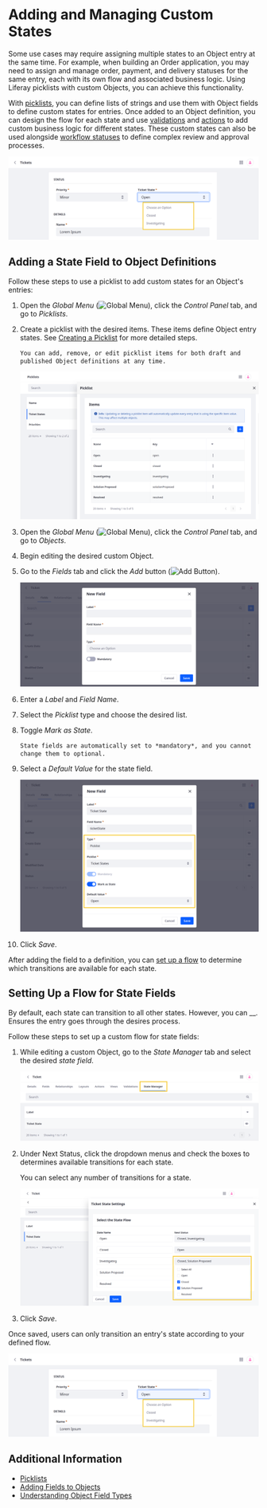 # Adding and Managing Custom States

Some use cases may require assigning multiple states to an Object entry at the same time. For example, when building an Order application, you may need to assign and manage order, payment, and delivery statuses for the same entry, each with its own flow and associated business logic. Using Liferay picklists with custom Objects, you can achieve this functionality.

With [picklists](../picklists.md), you can define lists of strings and use them with Object fields to define custom states for entries. Once added to an Object definition, you can design the flow for each state and use [validations](./adding-custom-validations.md) and [actions](./defining-object-actions.md) to add custom business logic for different states. These custom states can also be used alongside [workflow statuses](../enabling-workflows-for-objects.md) to define complex review and approval processes. <!--REFINE-->

![Use picklists to add custom states to Object Definitions.](./adding-and-managing-custom-states/images/01.png)

## Adding a State Field to Object Definitions

Follow these steps to use a picklist to add custom states for an Object's entries:

1. Open the *Global Menu* (![Global Menu](../../../images/icon-applications-menu.png)), click the *Control Panel* tab, and go to *Picklists*.

1. Create a picklist with the desired items. These items define Object entry states. See [Creating a Picklist](../picklists/using-picklists.md#creating-a-picklist) for more detailed steps.

   ```{note}
   You can add, remove, or edit picklist items for both draft and published Object definitions at any time.
   ```

   ![Create a picklist with the desired items.](./adding-and-managing-custom-states/images/02.png)

1. Open the *Global Menu* (![Global Menu](../../../images/icon-applications-menu.png)), click the *Control Panel* tab, and go to *Objects*.

1. Begin editing the desired custom Object.

1. Go to the *Fields* tab and click the *Add* button (![Add Button](../../../images/icon-add.png)).

   ![Begin adding a field to the Object definition.](./adding-and-managing-custom-states/images/03.png)

1. Enter a *Label* and *Field Name*.

1. Select the *Picklist* type and choose the desired list.

1. Toggle *Mark as State*.

   ```{note}
   State fields are automatically set to *mandatory*, and you cannot change them to optional.
   ```

1. Select a *Default Value* for the state field.

   ![Select a picklist, toggle Mark as State, and set a default value for the field.](./adding-and-managing-custom-states/images/04.png)

1. Click *Save*.

After adding the field to a definition, you can [set up a flow](#setting-up-a-flow-for-state-fields) to determine which transitions are available for each state.

## Setting Up a Flow for State Fields

By default, each state can transition to all other states. However, you can __. Ensures the entry goes through the desires process.

Follow these steps to set up a custom flow for state fields:

1. While editing a custom Object, go to the *State Manager* tab and select the desired *state field*.

   ![Go to the State Manager tab to set up a flow for state fields.](./adding-and-managing-custom-states/images/05.png)

1. Under Next Status, click the dropdown menus and check the boxes to determines available transitions for each state.

   You can select any number of transitions for a state.

   ![Determine the available transitions between states.](./adding-and-managing-custom-states/images/06.png)

1. Click *Save*.

Once saved, users can only transition an entry's state according to your defined flow.

![Set up a custom flow determines available transitions for each state.](./adding-and-managing-custom-states/images/07.png)

## Additional Information

* [Picklists](../picklists.md)
* [Adding Fields to Objects](./adding-fields-to-objects.md)
* [Understanding Object Field Types](../understanding-object-field-types.md)
